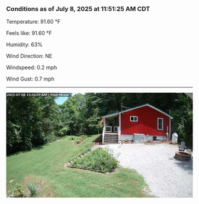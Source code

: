 ### Conditions as of July 8, 2025 at 11:51:25 AM CDT 

Temperature: 91.60 &deg;F

Feels like: 91.60 &deg;F

Humidity: 63%

Wind Direction: NE

Windspeed: 0.2 mph

Wind Gust: 0.7 mph

---

<img src="./images/latest.jpeg"/>

